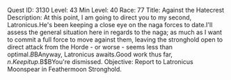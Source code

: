 Quest ID: 3130
Level: 43
Min Level: 40
Race: 77
Title: Against the Hatecrest
Description: At this point, I am going to direct you to my second, Latronicus.He's been keeping a close eye on the naga forces to date.I'll assess the general situation here in regards to the naga; as much as I want to commit a full force to move against them, leaving the stronghold open to direct attack from the Horde - or worse - seems less than optimal.$B$BAnyway, Latronicus awaits.Good work thus far, $n.Keep it up.$B$BYou're dismissed.
Objective: Report to Latronicus Moonspear in Feathermoon Stronghold.
